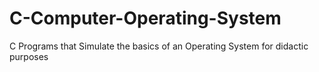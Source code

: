 # C-Computer-Operating-System
C Programs that Simulate the basics of an Operating System for didactic purposes
